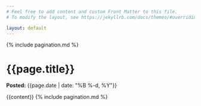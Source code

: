 ```yaml
---
# Feel free to add content and custom Front Matter to this file.
# To modify the layout, see https://jekyllrb.com/docs/themes/#overriding-theme-defaults

layout: default
---
```


{% include pagination.md %}

<div>
    <h1>{{page.title}}</h1>
    <strong>Posted:</strong> {{page.date | date: "%B %-d, %Y"}}
</div>

{{content}}
{% include pagination.md %}
